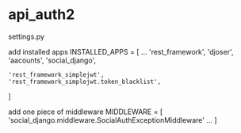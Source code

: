 # api_auth2


settings.py

add installed apps
INSTALLED_APPS = [
    ...
    'rest_framework',
    'djoser',
    'aacounts',
    'social_django', 

    'rest_framework_simplejwt',
    'rest_framework_simplejwt.token_blacklist',
]    
 
 add one piece of middleware
 MIDDLEWARE = [
    'social_django.middleware.SocialAuthExceptionMiddleware'
    ...
 ]
    
